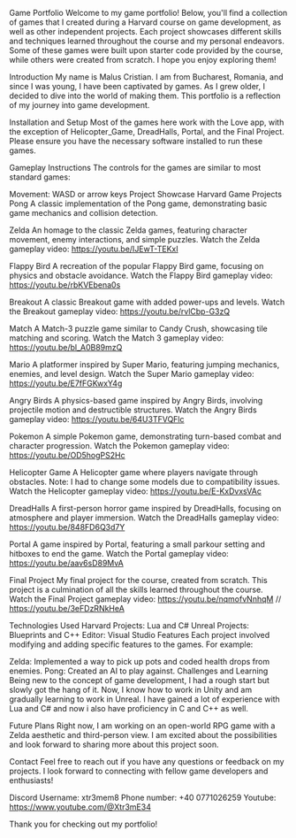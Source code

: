 Game Portfolio
Welcome to my game portfolio! Below, you'll find a collection of games that I created during a Harvard course on game development, as well as other independent projects. Each project showcases different skills and techniques learned throughout the course and my personal endeavors. Some of these games were built upon starter code provided by the course, while others were created from scratch. I hope you enjoy exploring them!

Introduction
My name is Malus Cristian. I am from Bucharest, Romania, and since I was young, I have been captivated by games. As I grew older, I decided to dive into the world of making them. This portfolio is a reflection of my journey into game development.

Installation and Setup
Most of the games here work with the Love app, with the exception of Helicopter_Game, DreadHalls, Portal, and the Final Project. Please ensure you have the necessary software installed to run these games.

Gameplay Instructions
The controls for the games are similar to most standard games:

Movement: WASD or arrow keys
Project Showcase
Harvard Game Projects
Pong
A classic implementation of the Pong game, demonstrating basic game mechanics and collision detection.

Zelda
An homage to the classic Zelda games, featuring character movement, enemy interactions, and simple puzzles.
Watch the Zelda gameplay video: https://youtu.be/IJEwT-TEKxI

Flappy Bird
A recreation of the popular Flappy Bird game, focusing on physics and obstacle avoidance.
Watch the Flappy Bird gameplay video: https://youtu.be/rbKVEbena0s

Breakout
A classic Breakout game with added power-ups and levels.
Watch the Breakout gameplay video: https://youtu.be/rvlCbp-G3zQ

Match
A Match-3 puzzle game similar to Candy Crush, showcasing tile matching and scoring.
Watch the Match 3 gameplay video: https://youtu.be/bl_A0B89mzQ

Mario
A platformer inspired by Super Mario, featuring jumping mechanics, enemies, and level design.
Watch the Super Mario gameplay video: https://youtu.be/E7fFGKwxY4g

Angry Birds
A physics-based game inspired by Angry Birds, involving projectile motion and destructible structures.
Watch the Angry Birds gameplay video: https://youtu.be/64U3TFVQFlc

Pokemon
A simple Pokemon game, demonstrating turn-based combat and character progression.
Watch the Pokemon gameplay video: https://youtu.be/OD5hogPS2Hc

Helicopter Game
A Helicopter game where players navigate through obstacles. Note: I had to change some models due to compatibility issues.
Watch the Helicopter gameplay video: https://youtu.be/E-KxDvxsVAc

DreadHalls
A first-person horror game inspired by DreadHalls, focusing on atmosphere and player immersion.
Watch the DreadHalls gameplay video: https://youtu.be/848FD6Q3d7Y

Portal
A game inspired by Portal, featuring a small parkour setting and hitboxes to end the game.
Watch the Portal gameplay video: https://youtu.be/aav6sD89MvA 

Final Project
My final project for the course, created from scratch. This project is a culmination of all the skills learned throughout the course.
Watch the Final Project gameplay video: https://youtu.be/nqmofvNnhqM // https://youtu.be/3eFDzRNkHeA

Technologies Used
Harvard Projects: Lua and C#
Unreal Projects: Blueprints and C++
Editor: Visual Studio
Features
Each project involved modifying and adding specific features to the games. For example:

Zelda: Implemented a way to pick up pots and coded health drops from enemies.
Pong: Created an AI to play against.
Challenges and Learning
Being new to the concept of game development, I had a rough start but slowly got the hang of it. Now, I know how to work in Unity and am gradually learning to work in Unreal. I have gained a lot of experience with Lua and C# and now i also have proficiency in C and C++ as well.

Future Plans
Right now, I am working on an open-world RPG game with a Zelda aesthetic and third-person view. I am excited about the possibilities and look forward to sharing more about this project soon.

Contact
Feel free to reach out if you have any questions or feedback on my projects. I look forward to connecting with fellow game developers and enthusiasts!

Discord Username: xtr3mem8
Phone number: +40 0771026259
Youtube: https://www.youtube.com/@Xtr3mE34


Thank you for checking out my portfolio!
